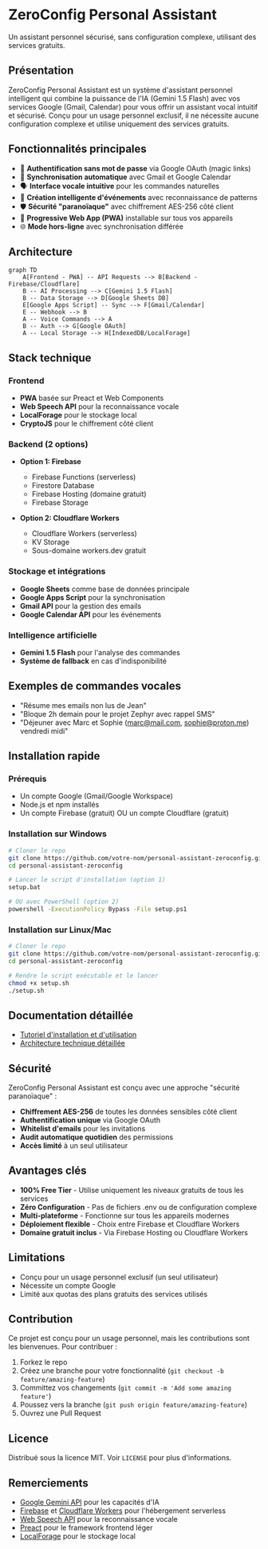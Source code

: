 # ZeroConfig Personal Assistant

Un assistant personnel sécurisé, sans configuration complexe, utilisant des services gratuits.

## Présentation

ZeroConfig Personal Assistant est un système d'assistant personnel intelligent qui combine la puissance de l'IA (Gemini 1.5 Flash) avec vos services Google (Gmail, Calendar) pour vous offrir un assistant vocal intuitif et sécurisé. Conçu pour un usage personnel exclusif, il ne nécessite aucune configuration complexe et utilise uniquement des services gratuits.

## Fonctionnalités principales

- 🔐 **Authentification sans mot de passe** via Google OAuth (magic links)
- 🔄 **Synchronisation automatique** avec Gmail et Google Calendar
- 🗣️ **Interface vocale intuitive** pour les commandes naturelles
- 📅 **Création intelligente d'événements** avec reconnaissance de patterns
- 🛡️ **Sécurité "paranoïaque"** avec chiffrement AES-256 côté client
- 📱 **Progressive Web App (PWA)** installable sur tous vos appareils
- 🌐 **Mode hors-ligne** avec synchronisation différée

## Architecture

```mermaid
graph TD
    A[Frontend - PWA] -- API Requests --> B[Backend - Firebase/Cloudflare]
    B -- AI Processing --> C[Gemini 1.5 Flash]
    B -- Data Storage --> D[Google Sheets DB]
    E[Google Apps Script] -- Sync --> F[Gmail/Calendar]
    E -- Webhook --> B
    A -- Voice Commands --> A
    B -- Auth --> G[Google OAuth]
    A -- Local Storage --> H[IndexedDB/LocalForage]
```

## Stack technique

### Frontend
- **PWA** basée sur Preact et Web Components
- **Web Speech API** pour la reconnaissance vocale
- **LocalForage** pour le stockage local
- **CryptoJS** pour le chiffrement côté client

### Backend (2 options)
- **Option 1: Firebase**
  - Firebase Functions (serverless)
  - Firestore Database
  - Firebase Hosting (domaine gratuit)
  - Firebase Storage

- **Option 2: Cloudflare Workers**
  - Cloudflare Workers (serverless)
  - KV Storage
  - Sous-domaine workers.dev gratuit

### Stockage et intégrations
- **Google Sheets** comme base de données principale
- **Google Apps Script** pour la synchronisation
- **Gmail API** pour la gestion des emails
- **Google Calendar API** pour les événements

### Intelligence artificielle
- **Gemini 1.5 Flash** pour l'analyse des commandes
- **Système de fallback** en cas d'indisponibilité

## Exemples de commandes vocales

- "Résume mes emails non lus de Jean"
- "Bloque 2h demain pour le projet Zephyr avec rappel SMS"
- "Déjeuner avec Marc et Sophie (marc@mail.com, sophie@proton.me) vendredi midi"

## Installation rapide

### Prérequis
- Un compte Google (Gmail/Google Workspace)
- Node.js et npm installés
- Un compte Firebase (gratuit) OU un compte Cloudflare (gratuit)

### Installation sur Windows
```bash
# Cloner le repo
git clone https://github.com/votre-nom/personal-assistant-zeroconfig.git
cd personal-assistant-zeroconfig

# Lancer le script d'installation (option 1)
setup.bat

# OU avec PowerShell (option 2)
powershell -ExecutionPolicy Bypass -File setup.ps1
```

### Installation sur Linux/Mac
```bash
# Cloner le repo
git clone https://github.com/votre-nom/personal-assistant-zeroconfig.git
cd personal-assistant-zeroconfig

# Rendre le script exécutable et le lancer
chmod +x setup.sh
./setup.sh
```

## Documentation détaillée

- [Tutoriel d'installation et d'utilisation](TUTORIAL.md)
- [Architecture technique détaillée](ARCHITECTURE.md)

## Sécurité

ZeroConfig Personal Assistant est conçu avec une approche "sécurité paranoïaque" :

- **Chiffrement AES-256** de toutes les données sensibles côté client
- **Authentification unique** via Google OAuth
- **Whitelist d'emails** pour les invitations
- **Audit automatique quotidien** des permissions
- **Accès limité** à un seul utilisateur

## Avantages clés

- **100% Free Tier** - Utilise uniquement les niveaux gratuits de tous les services
- **Zéro Configuration** - Pas de fichiers .env ou de configuration complexe
- **Multi-plateforme** - Fonctionne sur tous les appareils modernes
- **Déploiement flexible** - Choix entre Firebase et Cloudflare Workers
- **Domaine gratuit inclus** - Via Firebase Hosting ou Cloudflare Workers

## Limitations

- Conçu pour un usage personnel exclusif (un seul utilisateur)
- Nécessite un compte Google
- Limité aux quotas des plans gratuits des services utilisés

## Contribution

Ce projet est conçu pour un usage personnel, mais les contributions sont les bienvenues. Pour contribuer :

1. Forkez le repo
2. Créez une branche pour votre fonctionnalité (`git checkout -b feature/amazing-feature`)
3. Committez vos changements (`git commit -m 'Add some amazing feature'`)
4. Poussez vers la branche (`git push origin feature/amazing-feature`)
5. Ouvrez une Pull Request

## Licence

Distribué sous la licence MIT. Voir `LICENSE` pour plus d'informations.

## Remerciements

- [Google Gemini API](https://ai.google.dev/) pour les capacités d'IA
- [Firebase](https://firebase.google.com/) et [Cloudflare Workers](https://workers.cloudflare.com/) pour l'hébergement serverless
- [Web Speech API](https://developer.mozilla.org/en-US/docs/Web/API/Web_Speech_API) pour la reconnaissance vocale
- [Preact](https://preactjs.com/) pour le framework frontend léger
- [LocalForage](https://localforage.github.io/localForage/) pour le stockage local
